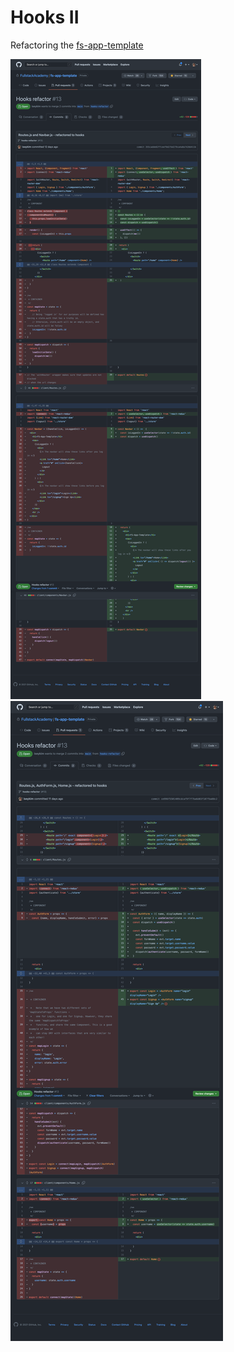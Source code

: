 # Hooks II

Refactoring the [fs-app-template](https://github.com/FullstackAcademy/fs-app-template)

![img](./img/refactor2.png)
![img](./img/refactor1.png)
